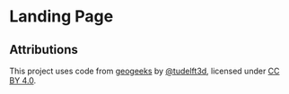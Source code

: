 # Landing Page

## Attributions

This project uses code from [geogeeks](https://github.com/tudelft3d/geogeeks) by [@tudelft3d](https://github.com/tudelft3d), licensed under [CC BY 4.0](https://creativecommons.org/licenses/by/4.0/).
